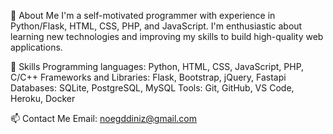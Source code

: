 🚀 About Me
I'm a self-motivated programmer with experience in Python/Flask, HTML, CSS, PHP, and JavaScript. I'm enthusiastic about learning new technologies and improving my skills to build high-quality web applications.

🔭 Skills
Programming languages: Python, HTML, CSS, JavaScript, PHP, C/C++
Frameworks and Libraries: Flask, Bootstrap, jQuery, Fastapi
Databases: SQLite, PostgreSQL, MySQL
Tools: Git, GitHub, VS Code, Heroku, Docker

📫 Contact Me
Email: noegddiniz@gmail.com
